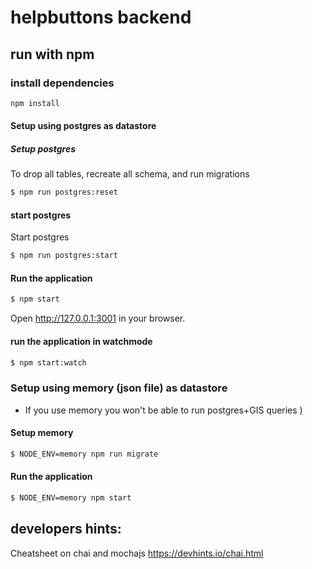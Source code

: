 # helpbuttons backend


## run with npm
### install dependencies

```sh
npm install
```
#### Setup using postgres as datastore
##### Setup postgres
To drop all tables, recreate all schema, and run migrations
```sh
$ npm run postgres:reset
```

#### start postgres
Start postgres
```sh
$ npm run postgres:start
```

#### Run the application
```sh
$ npm start
```

Open http://127.0.0.1:3001 in your browser.

#### run the application in watchmode 
```sh
$ npm start:watch
```

### Setup using memory (json file) as datastore 
 - If you use memory you won't be able to run postgres+GIS queries )
#### Setup memory
```sh
$ NODE_ENV=memory npm run migrate
```

#### Run the application
```sh
$ NODE_ENV=memory npm start
```


## developers hints:

Cheatsheet on chai and mochajs 
 https://devhints.io/chai.html
